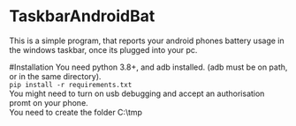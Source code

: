 # TaskbarAndroidBat
This is a simple program, that reports your android phones battery usage in the windows taskbar, once its plugged into your pc. 

#Installation
You need python 3.8+, and adb installed. (adb must be on path, or in the same directory).  
`pip install -r requirements.txt`  
You might need to turn on usb debugging and accept an authorisation promt on your phone.  
You need to create the folder C:\tmp
